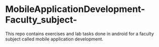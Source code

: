 # MobileApplicationDevelopment-Faculty_subject-
This repo contains exercises and lab tasks done in android for a faculty subject called mobile application development.
